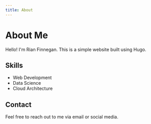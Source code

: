 ```yaml
---
title: About
---
```


# About Me

Hello! I'm Rian Finnegan. This is a simple website built using Hugo.

## Skills

- Web Development
- Data Science
- Cloud Architecture

## Contact

Feel free to reach out to me via email or social media.